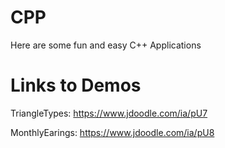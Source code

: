 # CPP
Here are some fun and easy C++ Applications

# Links to Demos

TriangleTypes: https://www.jdoodle.com/ia/pU7

MonthlyEarings: https://www.jdoodle.com/ia/pU8
